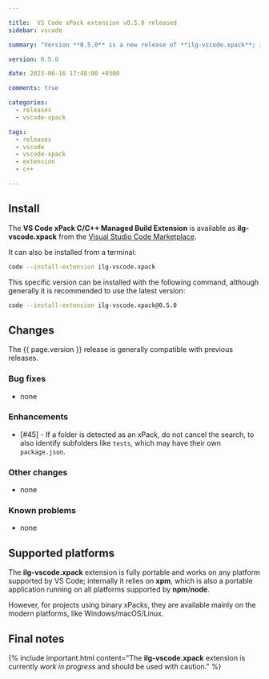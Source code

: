 ```yaml
---

title:  VS Code xPack extension v0.5.0 released
sidebar: vscode

summary: "Version **0.5.0** is a new release of **ilg-vscode.xpack**; it adds support for sub-projects (like tests)."

version: 0.5.0

date: 2023-06-16 17:48:00 +0300

comments: true

categories:
  - releases
  - vscode-xpack

tags:
  - releases
  - vscode
  - vscode-xpack
  - extension
  - c++

---
```


## Install

The **VS Code xPack C/C++ Managed Build Extension** is
available as **ilg-vscode.xpack** from the
[Visual Studio Code Marketplace](https://marketplace.visualstudio.com/items?itemName=ilg-vscode.xpack).

It can also be installed from a terminal:

```sh
code --install-extension ilg-vscode.xpack
```

This specific version can be installed with the following command,
although generally it is recommended to use the latest version:

```sh
code --install-extension ilg-vscode.xpack@0.5.0
```

## Changes

The {{ page.version }} release
is generally compatible with previous releases.

### Bug fixes

- none

### Enhancements

- [#45] - If a folder is detected as an xPack, do not cancel the search,
  to also identify subfolders like `tests`, which may have their own
  `package.json`.

### Other changes

- none

### Known problems

- none

## Supported platforms

The **ilg-vscode.xpack** extension is fully portable and works on any
platform supported by VS Code; internally it relies on **xpm**, which
is also a portable application running on all platforms supported
by **npm**/**node**.

However, for projects using binary xPacks, they are available mainly
on the modern platforms, like Windows/macOS/Linux.

## Final notes

{% include important.html content="The **ilg-vscode.xpack** extension
is currently _work in progress_ and should be used with caution." %}
